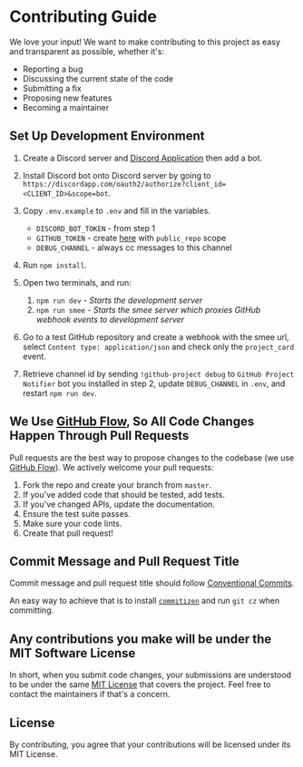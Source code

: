 # Contributing Guide
We love your input! We want to make contributing to this project as easy and transparent as possible, whether it's:

- Reporting a bug
- Discussing the current state of the code
- Submitting a fix
- Proposing new features
- Becoming a maintainer

## Set Up Development Environment

1. Create a Discord server and [Discord Application](https://discord.com/developers/applications) then add a bot.
1. Install Discord bot onto Discord server by going to `https://discordapp.com/oauth2/authorize?client_id=<CLIENT_ID>&scope=bot`.
1. Copy `.env.example` to `.env` and fill in the variables.

    - `DISCORD_BOT_TOKEN` - from step 1
    - `GITHUB_TOKEN` - create [here](https://github.com/settings/tokens) with `public_repo` scope
    - `DEBUG_CHANNEL` - always cc messages to this channel

1. Run `npm install`.
1. Open two terminals, and run:

    1. `npm run dev` - _Starts the development server_
    1. `npm run smee` - _Starts the smee server which proxies GitHub webhook events to development server_

1. Go to a test GitHub repository and create a webhook with the smee url, select `Content type: application/json` and check only the `project_card` event.
1. Retrieve channel id by sending `!github-project debug` to `GitHub Project Notifier` bot you installed in step 2, update `DEBUG_CHANNEL` in `.env`, and restart `npm run dev`.

## We Use [GitHub Flow](https://guides.GitHub.com/introduction/flow/index.html), So All Code Changes Happen Through Pull Requests
Pull requests are the best way to propose changes to the codebase (we use [GitHub Flow](https://guides.GitHub.com/introduction/flow/index.html)). We actively welcome your pull requests:

1. Fork the repo and create your branch from `master`.
1. If you've added code that should be tested, add tests.
1. If you've changed APIs, update the documentation.
1. Ensure the test suite passes.
1. Make sure your code lints.
1. Create that pull request!

## Commit Message and Pull Request Title

Commit message and pull request title should follow [Conventional Commits](https://www.conventionalcommits.org).

An easy way to achieve that is to install [`commitizen`](https://github.com/commitizen/cz-cli) and run `git cz` when committing.

## Any contributions you make will be under the MIT Software License
In short, when you submit code changes, your submissions are understood to be under the same [MIT License](http://choosealicense.com/licenses/mit/) that covers the project. Feel free to contact the maintainers if that's a concern.

## License
By contributing, you agree that your contributions will be licensed under its MIT License.
